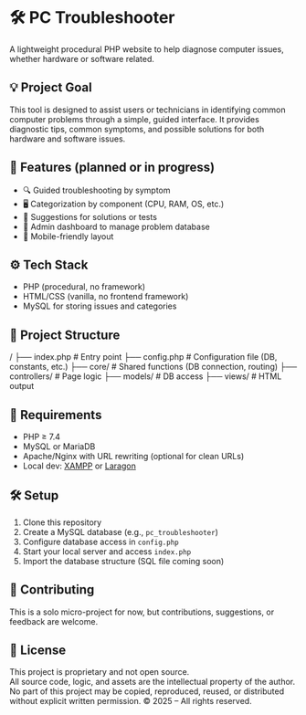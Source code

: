 # 🛠️ PC Troubleshooter

A lightweight procedural PHP website to help diagnose computer issues, whether hardware or software related.

## 💡 Project Goal

This tool is designed to assist users or technicians in identifying common computer problems through a simple, guided interface. It provides diagnostic tips, common symptoms, and possible solutions for both hardware and software issues.

## 🚀 Features (planned or in progress)

- 🔍 Guided troubleshooting by symptom
- 🖥️ Categorization by component (CPU, RAM, OS, etc.)
- 💾 Suggestions for solutions or tests
- 🧰 Admin dashboard to manage problem database
- 📱 Mobile-friendly layout

## ⚙️ Tech Stack

- PHP (procedural, no framework)
- HTML/CSS (vanilla, no frontend framework)
- MySQL for storing issues and categories

## 📁 Project Structure

/
├── index.php # Entry point
├── config.php # Configuration file (DB, constants, etc.)
├── core/ # Shared functions (DB connection, routing)
├── controllers/ # Page logic
├── models/ # DB access
├── views/ # HTML output


## 🧪 Requirements

- PHP ≥ 7.4
- MySQL or MariaDB
- Apache/Nginx with URL rewriting (optional for clean URLs)
- Local dev: [XAMPP](https://www.apachefriends.org/index.html) or [Laragon](https://laragon.org)

## 🛠️ Setup

1. Clone this repository
2. Create a MySQL database (e.g., `pc_troubleshooter`)
3. Configure database access in `config.php`
4. Start your local server and access `index.php`
5. Import the database structure (SQL file coming soon)

## 🤝 Contributing

This is a solo micro-project for now, but contributions, suggestions, or feedback are welcome.

## 📄 License

This project is proprietary and not open source.  
All source code, logic, and assets are the intellectual property of the author.  
No part of this project may be copied, reproduced, reused, or distributed without explicit written permission.
© 2025 – All rights reserved.
